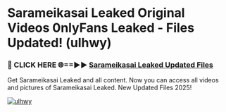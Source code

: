 # Sarameikasai Leaked Original Videos 0nlyFans Leaked - Files Updated! (ulhwy)

<h3>🔴 CLICK HERE 🌐==►► <a href="https://tinyurl.com/ms9xzufz" rel="nofollow">Sarameikasai Leaked Updated Files</a></h3>

Get Sarameikasai Leaked and all content. Now you can access all videos and pictures of Sarameikasai Leaked. New Updated Files 2025!

[![ulhwy](https://i.imgur.com/ppqm5kG.gif)](https://tinyurl.com/ms9xzufz)
